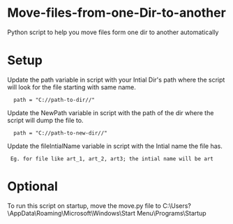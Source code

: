# Move-files-from-one-Dir-to-another
Python script to help you move files form one dir to another automatically 

# Setup

Update the path variable in script with your Intial Dir's path where the script will look for the file starting with same name.

```
  path = "C://path-to-dir//"
```

Update the NewPath variable in script with the path of the dir where the script will dump the file to.

```
  path = "C://path-to-new-dir//"
```

Update the fileIntialName variable in script with the Intial name the file has.

```
 Eg. for file like art_1, art_2, art3; the intial name will be art
```

# Optional 

To run this script on startup, move the move.py file to C:\Users?\AppData\Roaming\Microsoft\Windows\Start Menu\Programs\Startup
